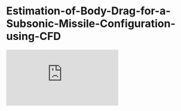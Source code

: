 # Estimation-of-Body-Drag-for-a-Subsonic-Missile-Configuration-using-CFD
![download (1)](https://github.com/Manasa-Naik/Estimation-of-Body-Drag-for-a-Subsonic-Missile-Configuration-using-CFD/blob/main/Estimation%20of%20Body%20Drag%20for%20a%20Subsonic%20Missile%20Configuration%20-Project%20report.pdf)
